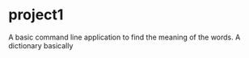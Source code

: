 # project1
A basic command line application to find the meaning of the words. A dictionary basically
